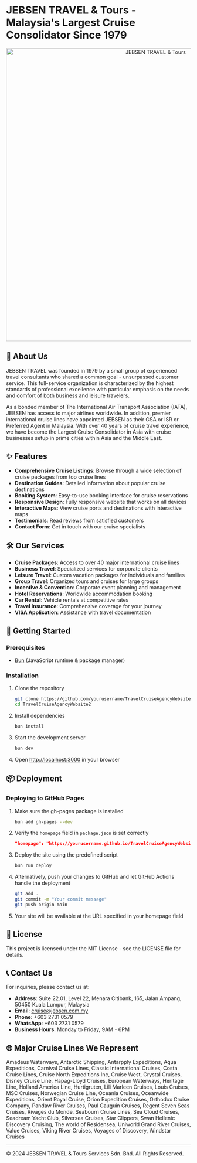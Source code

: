 # JEBSEN TRAVEL & Tours - Malaysia's Largest Cruise Consolidator Since 1979

<div align="center">
  <img src="https://images.unsplash.com/photo-1548574505-5e239809ee19?ixlib=rb-4.0.3&ixid=M3wxMjA3fDB8MHxwaG90by1wYWdlfHx8fGVufDB8fHx8fA%3D%3D&auto=format&fit=crop&w=1964&q=80" alt="JEBSEN TRAVEL & Tours" width="800"/>
</div>

## 🚢 About Us

JEBSEN TRAVEL was founded in 1979 by a small group of experienced travel consultants who shared a common goal - unsurpassed customer service. This full-service organization is characterized by the highest standards of professional excellence with particular emphasis on the needs and comfort of both business and leisure travelers.

As a bonded member of The International Air Transport Association (IATA), JEBSEN has access to major airlines worldwide. In addition, premier international cruise lines have appointed JEBSEN as their GSA or ISR or Preferred Agent in Malaysia. With over 40 years of cruise travel experience, we have become the Largest Cruise Consolidator in Asia with cruise businesses setup in prime cities within Asia and the Middle East.

## ✨ Features

- **Comprehensive Cruise Listings**: Browse through a wide selection of cruise packages from top cruise lines
- **Destination Guides**: Detailed information about popular cruise destinations
- **Booking System**: Easy-to-use booking interface for cruise reservations
- **Responsive Design**: Fully responsive website that works on all devices
- **Interactive Maps**: View cruise ports and destinations with interactive maps
- **Testimonials**: Read reviews from satisfied customers
- **Contact Form**: Get in touch with our cruise specialists

## 🛠️ Our Services

- **Cruise Packages**: Access to over 40 major international cruise lines
- **Business Travel**: Specialized services for corporate clients
- **Leisure Travel**: Custom vacation packages for individuals and families
- **Group Travel**: Organized tours and cruises for large groups
- **Incentive & Convention**: Corporate event planning and management
- **Hotel Reservations**: Worldwide accommodation booking
- **Car Rental**: Vehicle rentals at competitive rates
- **Travel Insurance**: Comprehensive coverage for your journey
- **VISA Application**: Assistance with travel documentation

## 🚀 Getting Started

### Prerequisites

- [Bun](https://bun.sh/) (JavaScript runtime & package manager)

### Installation

1. Clone the repository
   ```bash
   git clone https://github.com/yourusername/TravelCruiseAgencyWebsite2.git
   cd TravelCruiseAgencyWebsite2
   ```

2. Install dependencies
   ```bash
   bun install
   ```

3. Start the development server
   ```bash
   bun dev
   ```

4. Open [http://localhost:3000](http://localhost:3000) in your browser

## 📦 Deployment

### Deploying to GitHub Pages

1. Make sure the gh-pages package is installed
   ```bash
   bun add gh-pages --dev
   ```

2. Verify the `homepage` field in `package.json` is set correctly
   ```json
   "homepage": "https://yourusername.github.io/TravelCruiseAgencyWebsite2"
   ```

3. Deploy the site using the predefined script
   ```bash
   bun run deploy
   ```

4. Alternatively, push your changes to GitHub and let GitHub Actions handle the deployment
   ```bash
   git add .
   git commit -m "Your commit message"
   git push origin main
   ```

5. Your site will be available at the URL specified in your homepage field

## 📝 License

This project is licensed under the MIT License - see the LICENSE file for details.

## 📞 Contact Us

For inquiries, please contact us at:

- **Address**: Suite 22.01, Level 22, Menara Citibank, 165, Jalan Ampang, 50450 Kuala Lumpur, Malaysia
- **Email**: cruise@jebsen.com.my
- **Phone**: +603 2731 0579
- **WhatsApp**: +603 2731 0579
- **Business Hours**: Monday to Friday, 9AM - 6PM

## 🌐 Major Cruise Lines We Represent

Amadeus Waterways, Antarctic Shipping, Antarpply Expeditions, Aqua Expeditions, Carnival Cruise Lines, Classic International Cruises, Costa Cruise Lines, Cruise North Expeditions Inc, Cruise West, Crystal Cruises, Disney Cruise Line, Hapag-Lloyd Cruises, European Waterways, Heritage Line, Holland America Line, Hurtigruten, Lili Marleen Cruises, Louis Cruises, MSC Cruises, Norwegian Cruise Line, Oceania Cruises, Oceanwide Expeditions, Orient Royal Cruise, Orion Expedition Cruises, Orthodox Cruise Company, Pandaw River Cruises, Paul Gauguin Cruises, Regent Seven Seas Cruises, Rivages du Monde, Seabourn Cruise Lines, Sea Cloud Cruises, Seadream Yacht Club, Silversea Cruises, Star Clippers, Swan Hellenic Discovery Cruising, The world of Residensea, Uniworld Grand River Cruises, Value Cruises, Viking River Cruises, Voyages of Discovery, Windstar Cruises

---

&copy; 2024 JEBSEN TRAVEL & Tours Services Sdn. Bhd. All Rights Reserved.
